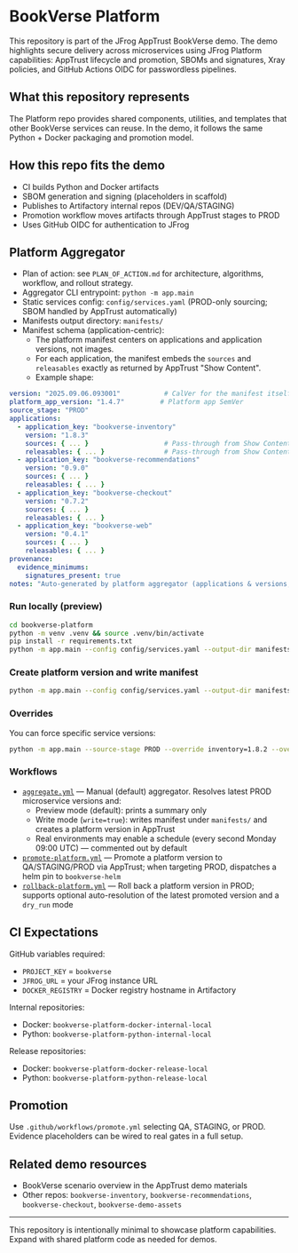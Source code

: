 # BookVerse Platform

This repository is part of the JFrog AppTrust BookVerse demo. The demo highlights secure delivery across microservices using JFrog Platform capabilities: AppTrust lifecycle and promotion, SBOMs and signatures, Xray policies, and GitHub Actions OIDC for passwordless pipelines.

## What this repository represents

The Platform repo provides shared components, utilities, and templates that other BookVerse services can reuse. In the demo, it follows the same Python + Docker packaging and promotion model.

## How this repo fits the demo

- CI builds Python and Docker artifacts
- SBOM generation and signing (placeholders in scaffold)
- Publishes to Artifactory internal repos (DEV/QA/STAGING)
- Promotion workflow moves artifacts through AppTrust stages to PROD
- Uses GitHub OIDC for authentication to JFrog

## Platform Aggregator

- Plan of action: see `PLAN_OF_ACTION.md` for architecture, algorithms, workflow, and rollout strategy.
- Aggregator CLI entrypoint: `python -m app.main`
- Static services config: `config/services.yaml` (PROD-only sourcing; SBOM handled by AppTrust automatically)
- Manifests output directory: `manifests/`
- Manifest schema (application-centric):
  - The platform manifest centers on applications and application versions, not images.
  - For each application, the manifest embeds the `sources` and `releasables` exactly as returned by AppTrust "Show Content".
  - Example shape:

```yaml
version: "2025.09.06.093001"           # CalVer for the manifest itself
platform_app_version: "1.4.7"         # Platform app SemVer
source_stage: "PROD"
applications:
  - application_key: "bookverse-inventory"
    version: "1.8.3"
    sources: { ... }                   # Pass-through from Show Content
    releasables: { ... }               # Pass-through from Show Content
  - application_key: "bookverse-recommendations"
    version: "0.9.0"
    sources: { ... }
    releasables: { ... }
  - application_key: "bookverse-checkout"
    version: "0.7.2"
    sources: { ... }
    releasables: { ... }
  - application_key: "bookverse-web"
    version: "0.4.1"
    sources: { ... }
    releasables: { ... }
provenance:
  evidence_minimums:
    signatures_present: true
notes: "Auto-generated by platform aggregator (applications & versions; content from Show Content)"
```

### Run locally (preview)

```bash
cd bookverse-platform
python -m venv .venv && source .venv/bin/activate
pip install -r requirements.txt
python -m app.main --config config/services.yaml --output-dir manifests --source-stage PROD --preview
```

### Create platform version and write manifest

```bash
python -m app.main --config config/services.yaml --output-dir manifests --source-stage PROD
```

### Overrides

You can force specific service versions:

```bash
python -m app.main --source-stage PROD --override inventory=1.8.2 --override checkout=0.7.1
```

### Workflows

- [`aggregate.yml`](.github/workflows/aggregate.yml) — Manual (default) aggregator. Resolves latest PROD microservice versions and:
  - Preview mode (default): prints a summary only
  - Write mode (`write=true`): writes manifest under `manifests/` and creates a platform version in AppTrust
  - Real environments may enable a schedule (every second Monday 09:00 UTC) — commented out by default
- [`promote-platform.yml`](.github/workflows/promote-platform.yml) — Promote a platform version to QA/STAGING/PROD via AppTrust; when targeting PROD, dispatches a helm pin to `bookverse-helm`
- [`rollback-platform.yml`](.github/workflows/rollback-platform.yml) — Roll back a platform version in PROD; supports optional auto-resolution of the latest promoted version and a `dry_run` mode

## CI Expectations

GitHub variables required:

- `PROJECT_KEY` = `bookverse`
- `JFROG_URL` = your JFrog instance URL
- `DOCKER_REGISTRY` = Docker registry hostname in Artifactory

Internal repositories:

- Docker: `bookverse-platform-docker-internal-local`
- Python: `bookverse-platform-python-internal-local`

Release repositories:

- Docker: `bookverse-platform-docker-release-local`
- Python: `bookverse-platform-python-release-local`

## Promotion

Use `.github/workflows/promote.yml` selecting QA, STAGING, or PROD. Evidence placeholders can be wired to real gates in a full setup.

## Related demo resources

- BookVerse scenario overview in the AppTrust demo materials
- Other repos: `bookverse-inventory`, `bookverse-recommendations`, `bookverse-checkout`, `bookverse-demo-assets`

---
This repository is intentionally minimal to showcase platform capabilities. Expand with shared platform code as needed for demos.
